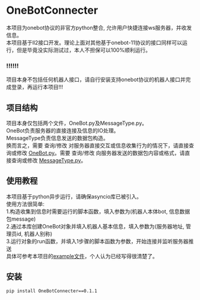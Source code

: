 # OneBotConnecter
本项目为onebot协议的非官方python整合, 允许用户快捷连接ws服务器，并收发信息。<br>
本项目基于ll2接口开发。理论上面对其他基于onebot-11协议的接口同样可以运行，但是毕竟没实际测试过，本人不担保可以100%顺利运行。

### !!!!!!
项目本身不包括任何机器人接口，请自行安装支持onebot协议的机器人接口并完成登录，再运行本项目!!!

## 项目结构
项目本身仅包括两个文件，OneBot.py及MessageType.py。<br>
OneBot负责服务器的直接连接及信息的IO处理。<br>
MessageType负责信息发送的数据包构造。<br>
换而言之，需要 查询/修改 对服务器直接交互或信息收集行为的情况下，请直接查询或修改 [OneBot.py](https://github.com/Sugar51243/OneBotConnecter/blob/main/src/OneBotConnecter/OneBot.py)。需要 查询/修改 向服务器发送的数据包内容或格式，请直接查询或修改 [MessageType.py](https://github.com/Sugar51243/OneBotConnecter/blob/main/src/OneBotConnecter/MessageType.py)。

## 使用教程
本项目基于python异步运行，请确保asyncio库已被引入。<br>
使用方法很简单:<br>
1.构造收集到信息时需要运行的脚本函数，填入参数为(机器人本体bot, 信息数据包message)<br>
2.通过本库创建OneBot对象并填入机器人基本信息，填入参数为(服务器地址, 管理员id, 机器人别称)<br>
3.运行对象的run函数，并填入1步骤的脚本函数为参数，开始连接并监听服务器推送<br>
具体可参考本项目的[example文件](https://github.com/Sugar51243/OneBotConnecter/blob/main/test/main.py)，个人认为已经写得很清楚了。

## 安装
`pip install OneBotConnecter==0.1.1`
